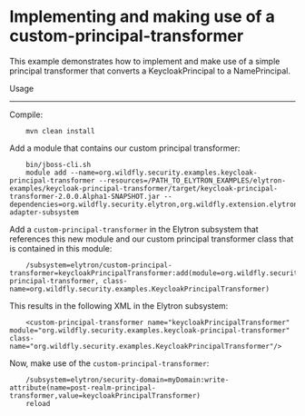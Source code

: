   Implementing and making use of a custom-principal-transformer
=============================================================

This example demonstrates how to implement and make use of a simple principal transformer that converts a KeycloakPrincipal to a NamePrincipal.

Usage
*****

Compile:

        mvn clean install

Add a module that contains our custom principal transformer:

        bin/jboss-cli.sh
        module add --name=org.wildfly.security.examples.keycloak-principal-transformer --resources=/PATH_TO_ELYTRON_EXAMPLES/elytron-examples/keycloak-principal-transformer/target/keycloak-principal-transformer-2.0.0.Alpha1-SNAPSHOT.jar --dependencies=org.wildfly.security.elytron,org.wildfly.extension.elytron,org.keycloak.keycloak-adapter-subsystem

Add a ```custom-principal-transformer``` in the Elytron subsystem that references this new module and our custom principal transformer class that is contained in this module:

        /subsystem=elytron/custom-principal-transformer=keycloakPrincipalTransformer:add(module=org.wildfly.security.examples.keycloak-principal-transformer, class-name=org.wildfly.security.examples.KeycloakPrincipalTransformer)

This results in the following XML in the Elytron subsystem:

        <custom-principal-transformer name="keycloakPrincipalTransformer" module="org.wildfly.security.examples.keycloak-principal-transformer" class-name="org.wildfly.security.examples.KeycloakPrincipalTransformer"/>

Now, make use of the ```custom-principal-transformer```:

        /subsystem=elytron/security-domain=myDomain:write-attribute(name=post-realm-principal-transformer,value=keycloakPrincipalTransformer)
        reload

